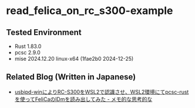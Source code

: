 # read_felica_on_rc_s300-example

## Tested Environment

- Rust 1.83.0
- pcsc 2.9.0
- mise 2024.12.20 linux-x64 (1fae2b0 2024-12-25)

## Related Blog (Written in Japanese)

- [usbipd-winによりRC-S300をWSL2で認識させ、WSL2環境にてpcsc-rustを使ってFeliCaのIDmを読み出してみた - メモ的な思考的な](https://thinkami.hatenablog.com/entry/2025/01/02/201448)